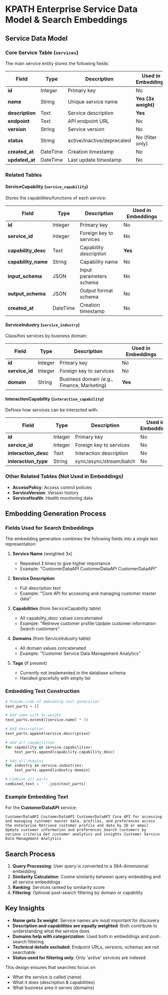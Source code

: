 # KPATH Enterprise Service Data Model & Search Embeddings

## Service Data Model

### Core Service Table (`services`)
The main service entity stores the following fields:

| Field | Type | Description | Used in Embeddings |
|-------|------|-------------|-------------------|
| **id** | Integer | Primary key | No |
| **name** | String | Unique service name | **Yes (3x weight)** |
| **description** | Text | Service description | **Yes** |
| **endpoint** | Text | API endpoint URL | No |
| **version** | String | Service version | No |
| **status** | String | active/inactive/deprecated | No (filter only) |
| **created_at** | DateTime | Creation timestamp | No |
| **updated_at** | DateTime | Last update timestamp | No |

### Related Tables

#### ServiceCapability (`service_capability`)
Stores the capabilities/functions of each service:

| Field | Type | Description | Used in Embeddings |
|-------|------|-------------|-------------------|
| **id** | Integer | Primary key | No |
| **service_id** | Integer | Foreign key to services | No |
| **capability_desc** | Text | Capability description | **Yes** |
| **capability_name** | String | Capability name | No |
| **input_schema** | JSON | Input parameters schema | No |
| **output_schema** | JSON | Output format schema | No |
| **created_at** | DateTime | Creation timestamp | No |

#### ServiceIndustry (`service_industry`)
Classifies services by business domain:

| Field | Type | Description | Used in Embeddings |
|-------|------|-------------|-------------------|
| **id** | Integer | Primary key | No |
| **service_id** | Integer | Foreign key to services | No |
| **domain** | String | Business domain (e.g., Finance, Marketing) | **Yes** |

#### InteractionCapability (`interaction_capability`)
Defines how services can be interacted with:

| Field | Type | Description | Used in Embeddings |
|-------|------|-------------|-------------------|
| **id** | Integer | Primary key | No |
| **service_id** | Integer | Foreign key to services | No |
| **interaction_desc** | Text | Interaction description | No |
| **interaction_type** | String | sync/async/stream/batch | No |

### Other Related Tables (Not Used in Embeddings)
- **AccessPolicy**: Access control policies
- **ServiceVersion**: Version history
- **ServiceHealth**: Health monitoring data

## Embedding Generation Process

### Fields Used for Search Embeddings

The embedding generation combines the following fields into a single text representation:

1. **Service Name** (weighted 3x)
   - Repeated 3 times to give higher importance
   - Example: "CustomerDataAPI CustomerDataAPI CustomerDataAPI"

2. **Service Description**
   - Full description text
   - Example: "Core API for accessing and managing customer master data"

3. **Capabilities** (from ServiceCapability table)
   - All capability_desc values concatenated
   - Example: "Retrieve customer profile Update customer information Search customers"

4. **Domains** (from ServiceIndustry table)
   - All domain values concatenated
   - Example: "Customer Service Data Management Analytics"

5. **Tags** (if present)
   - Currently not implemented in the database schema
   - Handled gracefully with empty list

### Embedding Text Construction

```python
# Pseudo-code of embedding text generation
text_parts = []

# Add name with 3x weight
text_parts.extend([service.name] * 3)

# Add description
text_parts.append(service.description)

# Add all capabilities
for capability in service.capabilities:
    text_parts.append(capability.capability_desc)

# Add all domains
for industry in service.industries:
    text_parts.append(industry.domain)

# Combine all parts
combined_text = ' '.join(text_parts)
```

### Example Embedding Text

For the **CustomerDataAPI** service:
```
CustomerDataAPI CustomerDataAPI CustomerDataAPI Core API for accessing and managing customer master data, profiles, and preferences across the enterprise Retrieve customer profile and data by ID or email Update customer information and preferences Search customers by various criteria Get customer analytics and insights Customer Service Data Management Analytics
```

## Search Process

1. **Query Processing**: User query is converted to a 384-dimensional embedding
2. **Similarity Calculation**: Cosine similarity between query embedding and all service embeddings
3. **Ranking**: Services ranked by similarity score
4. **Filtering**: Optional post-search filtering by domain or capability

## Key Insights

- **Name gets 3x weight**: Service names are most important for discovery
- **Description and capabilities are equally weighted**: Both contribute to understanding what the service does
- **Domains help with categorization**: Used both in embeddings and post-search filtering
- **Technical details excluded**: Endpoint URLs, versions, schemas are not searchable
- **Status used for filtering only**: Only 'active' services are indexed

This design ensures that searches focus on:
- What the service is called (name)
- What it does (description & capabilities)
- What business area it serves (domains)
